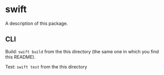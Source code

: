 # swift

A description of this package.

## CLI
Build: `swift build` from the this directory (the same one in which you find this README).

Test: `swift test` from the this directory

